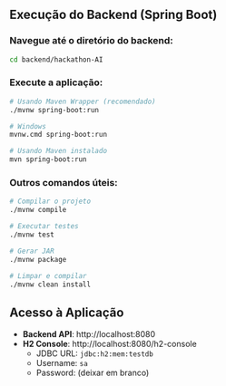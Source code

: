 ## Execução do Backend (Spring Boot)

### Navegue até o diretório do backend:
```bash
cd backend/hackathon-AI
```

### Execute a aplicação:
```bash
# Usando Maven Wrapper (recomendado)
./mvnw spring-boot:run

# Windows
mvnw.cmd spring-boot:run

# Usando Maven instalado
mvn spring-boot:run
```

### Outros comandos úteis:
```bash
# Compilar o projeto
./mvnw compile

# Executar testes
./mvnw test

# Gerar JAR
./mvnw package

# Limpar e compilar
./mvnw clean install
```

## Acesso à Aplicação
- **Backend API**: http://localhost:8080
- **H2 Console**: http://localhost:8080/h2-console
  - JDBC URL: `jdbc:h2:mem:testdb`
  - Username: `sa`
  - Password: (deixar em branco)